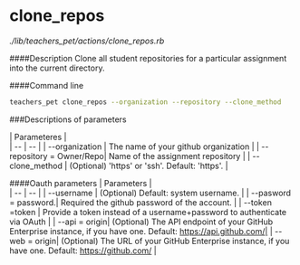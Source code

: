 # clone_repos

*./lib/teachers_pet/actions/clone_repos.rb*

####Description
Clone all student repositories for a particular assignment into the current directory.

####Command line
```bash
teachers_pet clone_repos --organization --repository --clone_method
```
###Descriptions of parameters

| Parameteres |  
| -- | -- |
| --organization   | The name of your github organization |
| --repository = Owner/Repo| Name of the assignment repository |
|  --clone_method | (Optional) 'https' or 'ssh'. Default: 'https'.  |


####Oauth parameters
| Parameters |  
| -- | -- |
| --username | (Optional) Default: system username. |
| --pasword = password.| Required the github password of the account. |
| --token =token | Provide a token instead of a username+password to authenticate via OAuth |
| --api = origin| (Optional) The API endpoint of your GitHub Enterprise instance, if you have one. Default: https://api.github.com/|
| --web = origin| (Optional) The URL of your GitHub Enterprise instance, if you have one. Default: https://github.com/ |

